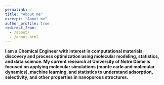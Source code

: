 ```yaml
---
permalink: /
title: "About me"
excerpt: "About me"
author_profile: true
redirect_from: 
  - /about/
  - /about.html
---
```


**I am a Chemical Engineer with interest in computational materials discovery and process optimization using molecular modeling, statistics, and data science. 
My current research at University of Notre Dame is focused on applying molecular simulations (monte carlo and molecular dynamics), machine learning, and statistics to understand adsorption, selectivity, and other properties in nanoporous structures.**


